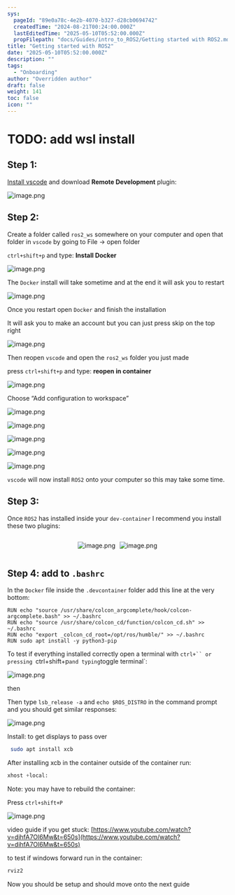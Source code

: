 ```yaml
---
sys:
  pageId: "89e0a78c-4e2b-4070-b327-d28cb0694742"
  createdTime: "2024-08-21T00:24:00.000Z"
  lastEditedTime: "2025-05-10T05:52:00.000Z"
  propFilepath: "docs/Guides/intro_to_ROS2/Getting started with ROS2.md"
title: "Getting started with ROS2"
date: "2025-05-10T05:52:00.000Z"
description: ""
tags:
  - "Onboarding"
author: "Overridden author"
draft: false
weight: 141
toc: false
icon: ""
---
```


# TODO: add wsl install

## Step 1:

[Install vscode](https://code.visualstudio.com/download) and download **Remote Development** plugin:

![image.png](https://prod-files-secure.s3.us-west-2.amazonaws.com/d518164a-d88e-44d1-a4ee-3adb3bd8bce0/efb52993-1881-4a40-b95e-6f020334f022/image.png?X-Amz-Algorithm=AWS4-HMAC-SHA256&X-Amz-Content-Sha256=UNSIGNED-PAYLOAD&X-Amz-Credential=ASIAZI2LB466QMLWLBVG%2F20250623%2Fus-west-2%2Fs3%2Faws4_request&X-Amz-Date=20250623T230717Z&X-Amz-Expires=3600&X-Amz-Security-Token=IQoJb3JpZ2luX2VjECcaCXVzLXdlc3QtMiJGMEQCIDeRMfc1757Bz05VIYBihPReyYFJmqXrdfIqLy2yQ7znAiBsi4uSS0%2BnNNJVHasURdNtoTJY45qdq5okwIERT2Gxiyr%2FAwggEAAaDDYzNzQyMzE4MzgwNSIMgDJEPyamNp%2FVjHXHKtwDDcECIdD%2FQx1Ws5reCeIf4lupKsAUVn6eJCP5gpxTGJ7UKwSw1t6bsTPVFpBiy1AZswmCpcOWBGddwLnccMrHvXd%2FDmdVV8bIrgkmMO0598%2BfNfLSgfHAEyVwwNZWjhsTxZJGqvCAm8GUGAxRNNLR1J2jHDJOoTw%2FDvrUN02xeWT%2Fp6Y3qCfZaS0K4SYlqhdkxyFBf%2BpVBxjSWjz1txewL3YwIkfb2Q9FyEFzXWxwxQfz8Xq5pDJNVgWIqS2KlGOZfw%2BYtft3VsZ0Pqhn6nn3Ho7mQIWV6y6JEwmgGnpe3gItObHt6j4MokXVv3C2hiO%2BRA30oDGhn%2Bvv44rOOr55GeKR1ldt09hIJyku6snl5vPtDRMrJcK78d8MRJCEuLDJaJNhNm8PYbeJOKntJd79fPqf96q960A3ls9jZWF394U%2FkHEGrCaYZg3jZtHXV7pXmWnptXrw6Rtp446t3Y2n6pngCFCluKkze21lJdbWOVddwcJV0h15e%2BmLLdUaehXZ5oljlwp0xJuZsfEUAL4ekltz56cbDhq3T9mAS0oAN8vJSoZMYlGR3aErRkcSR6s%2BUgynUu%2FfOkLFaxFS3qG%2B0cq79X2u5Z%2Fp4NiTKSz%2FBKFL1roa45ouXaCEZvkwprPnwgY6pgEbco4LMs%2FE%2F9%2BVZ4vL%2FWrB4BzfOMZ20A1umr7KhLFm%2Bjk3bH4tVC0vrriDVOraPr2XNaXnVA%2Fg4d5qjo5ie8Noxi%2Fbjjxig4l4lUYIF%2BsfKD3QHMEbH3AoGf24N5lX1%2FT1yJxNr7tscCn%2BHNqgjtzM%2BYHbXYQu73YPAVHkB%2BSIEidq9AQF%2Ffl3XIDcYX2%2F2rkG%2Bo41ppCAo2EOzgHhdIJMCwQ%2BYLda&X-Amz-Signature=cc3d60a1e766081039d02f8dbe872de3dd1bba12dce914b50fa504fb15562771&X-Amz-SignedHeaders=host&x-amz-checksum-mode=ENABLED&x-id=GetObject)

## Step 2:

Create a folder called `ros2_ws` somewhere on your computer and open that folder in `vscode` by going to File → open folder 

`ctrl+shift+p` and type: **Install Docker**

![image.png](https://prod-files-secure.s3.us-west-2.amazonaws.com/d518164a-d88e-44d1-a4ee-3adb3bd8bce0/2269dc0e-1cd5-47ff-bceb-c04ad9b2eab0/image.png?X-Amz-Algorithm=AWS4-HMAC-SHA256&X-Amz-Content-Sha256=UNSIGNED-PAYLOAD&X-Amz-Credential=ASIAZI2LB466QMLWLBVG%2F20250623%2Fus-west-2%2Fs3%2Faws4_request&X-Amz-Date=20250623T230717Z&X-Amz-Expires=3600&X-Amz-Security-Token=IQoJb3JpZ2luX2VjECcaCXVzLXdlc3QtMiJGMEQCIDeRMfc1757Bz05VIYBihPReyYFJmqXrdfIqLy2yQ7znAiBsi4uSS0%2BnNNJVHasURdNtoTJY45qdq5okwIERT2Gxiyr%2FAwggEAAaDDYzNzQyMzE4MzgwNSIMgDJEPyamNp%2FVjHXHKtwDDcECIdD%2FQx1Ws5reCeIf4lupKsAUVn6eJCP5gpxTGJ7UKwSw1t6bsTPVFpBiy1AZswmCpcOWBGddwLnccMrHvXd%2FDmdVV8bIrgkmMO0598%2BfNfLSgfHAEyVwwNZWjhsTxZJGqvCAm8GUGAxRNNLR1J2jHDJOoTw%2FDvrUN02xeWT%2Fp6Y3qCfZaS0K4SYlqhdkxyFBf%2BpVBxjSWjz1txewL3YwIkfb2Q9FyEFzXWxwxQfz8Xq5pDJNVgWIqS2KlGOZfw%2BYtft3VsZ0Pqhn6nn3Ho7mQIWV6y6JEwmgGnpe3gItObHt6j4MokXVv3C2hiO%2BRA30oDGhn%2Bvv44rOOr55GeKR1ldt09hIJyku6snl5vPtDRMrJcK78d8MRJCEuLDJaJNhNm8PYbeJOKntJd79fPqf96q960A3ls9jZWF394U%2FkHEGrCaYZg3jZtHXV7pXmWnptXrw6Rtp446t3Y2n6pngCFCluKkze21lJdbWOVddwcJV0h15e%2BmLLdUaehXZ5oljlwp0xJuZsfEUAL4ekltz56cbDhq3T9mAS0oAN8vJSoZMYlGR3aErRkcSR6s%2BUgynUu%2FfOkLFaxFS3qG%2B0cq79X2u5Z%2Fp4NiTKSz%2FBKFL1roa45ouXaCEZvkwprPnwgY6pgEbco4LMs%2FE%2F9%2BVZ4vL%2FWrB4BzfOMZ20A1umr7KhLFm%2Bjk3bH4tVC0vrriDVOraPr2XNaXnVA%2Fg4d5qjo5ie8Noxi%2Fbjjxig4l4lUYIF%2BsfKD3QHMEbH3AoGf24N5lX1%2FT1yJxNr7tscCn%2BHNqgjtzM%2BYHbXYQu73YPAVHkB%2BSIEidq9AQF%2Ffl3XIDcYX2%2F2rkG%2Bo41ppCAo2EOzgHhdIJMCwQ%2BYLda&X-Amz-Signature=fe3c6bd3187dde62d17550a77a9d1df08aef3a8655e0c211c67e005030e03971&X-Amz-SignedHeaders=host&x-amz-checksum-mode=ENABLED&x-id=GetObject)

The `Docker` install will take sometime and at the end it will ask you to restart

![image.png](https://prod-files-secure.s3.us-west-2.amazonaws.com/d518164a-d88e-44d1-a4ee-3adb3bd8bce0/ed233f78-be33-4b1f-b89c-9c346c0e961e/image.png?X-Amz-Algorithm=AWS4-HMAC-SHA256&X-Amz-Content-Sha256=UNSIGNED-PAYLOAD&X-Amz-Credential=ASIAZI2LB466QMLWLBVG%2F20250623%2Fus-west-2%2Fs3%2Faws4_request&X-Amz-Date=20250623T230717Z&X-Amz-Expires=3600&X-Amz-Security-Token=IQoJb3JpZ2luX2VjECcaCXVzLXdlc3QtMiJGMEQCIDeRMfc1757Bz05VIYBihPReyYFJmqXrdfIqLy2yQ7znAiBsi4uSS0%2BnNNJVHasURdNtoTJY45qdq5okwIERT2Gxiyr%2FAwggEAAaDDYzNzQyMzE4MzgwNSIMgDJEPyamNp%2FVjHXHKtwDDcECIdD%2FQx1Ws5reCeIf4lupKsAUVn6eJCP5gpxTGJ7UKwSw1t6bsTPVFpBiy1AZswmCpcOWBGddwLnccMrHvXd%2FDmdVV8bIrgkmMO0598%2BfNfLSgfHAEyVwwNZWjhsTxZJGqvCAm8GUGAxRNNLR1J2jHDJOoTw%2FDvrUN02xeWT%2Fp6Y3qCfZaS0K4SYlqhdkxyFBf%2BpVBxjSWjz1txewL3YwIkfb2Q9FyEFzXWxwxQfz8Xq5pDJNVgWIqS2KlGOZfw%2BYtft3VsZ0Pqhn6nn3Ho7mQIWV6y6JEwmgGnpe3gItObHt6j4MokXVv3C2hiO%2BRA30oDGhn%2Bvv44rOOr55GeKR1ldt09hIJyku6snl5vPtDRMrJcK78d8MRJCEuLDJaJNhNm8PYbeJOKntJd79fPqf96q960A3ls9jZWF394U%2FkHEGrCaYZg3jZtHXV7pXmWnptXrw6Rtp446t3Y2n6pngCFCluKkze21lJdbWOVddwcJV0h15e%2BmLLdUaehXZ5oljlwp0xJuZsfEUAL4ekltz56cbDhq3T9mAS0oAN8vJSoZMYlGR3aErRkcSR6s%2BUgynUu%2FfOkLFaxFS3qG%2B0cq79X2u5Z%2Fp4NiTKSz%2FBKFL1roa45ouXaCEZvkwprPnwgY6pgEbco4LMs%2FE%2F9%2BVZ4vL%2FWrB4BzfOMZ20A1umr7KhLFm%2Bjk3bH4tVC0vrriDVOraPr2XNaXnVA%2Fg4d5qjo5ie8Noxi%2Fbjjxig4l4lUYIF%2BsfKD3QHMEbH3AoGf24N5lX1%2FT1yJxNr7tscCn%2BHNqgjtzM%2BYHbXYQu73YPAVHkB%2BSIEidq9AQF%2Ffl3XIDcYX2%2F2rkG%2Bo41ppCAo2EOzgHhdIJMCwQ%2BYLda&X-Amz-Signature=2d67479168a1fe0d5b6860f3aa897ae8f51ebc4849fbdca1bbb20fb380025ff6&X-Amz-SignedHeaders=host&x-amz-checksum-mode=ENABLED&x-id=GetObject)

Once you restart open `Docker` and finish the installation

It will ask you to make an account but you can just press skip on the top right

![image.png](https://prod-files-secure.s3.us-west-2.amazonaws.com/d518164a-d88e-44d1-a4ee-3adb3bd8bce0/21010ad9-1659-4fd9-9f59-9932a09b2a3d/image.png?X-Amz-Algorithm=AWS4-HMAC-SHA256&X-Amz-Content-Sha256=UNSIGNED-PAYLOAD&X-Amz-Credential=ASIAZI2LB466QMLWLBVG%2F20250623%2Fus-west-2%2Fs3%2Faws4_request&X-Amz-Date=20250623T230717Z&X-Amz-Expires=3600&X-Amz-Security-Token=IQoJb3JpZ2luX2VjECcaCXVzLXdlc3QtMiJGMEQCIDeRMfc1757Bz05VIYBihPReyYFJmqXrdfIqLy2yQ7znAiBsi4uSS0%2BnNNJVHasURdNtoTJY45qdq5okwIERT2Gxiyr%2FAwggEAAaDDYzNzQyMzE4MzgwNSIMgDJEPyamNp%2FVjHXHKtwDDcECIdD%2FQx1Ws5reCeIf4lupKsAUVn6eJCP5gpxTGJ7UKwSw1t6bsTPVFpBiy1AZswmCpcOWBGddwLnccMrHvXd%2FDmdVV8bIrgkmMO0598%2BfNfLSgfHAEyVwwNZWjhsTxZJGqvCAm8GUGAxRNNLR1J2jHDJOoTw%2FDvrUN02xeWT%2Fp6Y3qCfZaS0K4SYlqhdkxyFBf%2BpVBxjSWjz1txewL3YwIkfb2Q9FyEFzXWxwxQfz8Xq5pDJNVgWIqS2KlGOZfw%2BYtft3VsZ0Pqhn6nn3Ho7mQIWV6y6JEwmgGnpe3gItObHt6j4MokXVv3C2hiO%2BRA30oDGhn%2Bvv44rOOr55GeKR1ldt09hIJyku6snl5vPtDRMrJcK78d8MRJCEuLDJaJNhNm8PYbeJOKntJd79fPqf96q960A3ls9jZWF394U%2FkHEGrCaYZg3jZtHXV7pXmWnptXrw6Rtp446t3Y2n6pngCFCluKkze21lJdbWOVddwcJV0h15e%2BmLLdUaehXZ5oljlwp0xJuZsfEUAL4ekltz56cbDhq3T9mAS0oAN8vJSoZMYlGR3aErRkcSR6s%2BUgynUu%2FfOkLFaxFS3qG%2B0cq79X2u5Z%2Fp4NiTKSz%2FBKFL1roa45ouXaCEZvkwprPnwgY6pgEbco4LMs%2FE%2F9%2BVZ4vL%2FWrB4BzfOMZ20A1umr7KhLFm%2Bjk3bH4tVC0vrriDVOraPr2XNaXnVA%2Fg4d5qjo5ie8Noxi%2Fbjjxig4l4lUYIF%2BsfKD3QHMEbH3AoGf24N5lX1%2FT1yJxNr7tscCn%2BHNqgjtzM%2BYHbXYQu73YPAVHkB%2BSIEidq9AQF%2Ffl3XIDcYX2%2F2rkG%2Bo41ppCAo2EOzgHhdIJMCwQ%2BYLda&X-Amz-Signature=60a0bf5169a995e177ec65588c568ffa3372593cf86b8821d89daae0496bfe09&X-Amz-SignedHeaders=host&x-amz-checksum-mode=ENABLED&x-id=GetObject)

Then reopen `vscode` and open the `ros2_ws` folder you just made

press `ctrl+shift+p` and type: **reopen in container**

![image.png](https://prod-files-secure.s3.us-west-2.amazonaws.com/d518164a-d88e-44d1-a4ee-3adb3bd8bce0/4e93b8c2-41ad-488c-8095-c74205196118/image.png?X-Amz-Algorithm=AWS4-HMAC-SHA256&X-Amz-Content-Sha256=UNSIGNED-PAYLOAD&X-Amz-Credential=ASIAZI2LB466QMLWLBVG%2F20250623%2Fus-west-2%2Fs3%2Faws4_request&X-Amz-Date=20250623T230717Z&X-Amz-Expires=3600&X-Amz-Security-Token=IQoJb3JpZ2luX2VjECcaCXVzLXdlc3QtMiJGMEQCIDeRMfc1757Bz05VIYBihPReyYFJmqXrdfIqLy2yQ7znAiBsi4uSS0%2BnNNJVHasURdNtoTJY45qdq5okwIERT2Gxiyr%2FAwggEAAaDDYzNzQyMzE4MzgwNSIMgDJEPyamNp%2FVjHXHKtwDDcECIdD%2FQx1Ws5reCeIf4lupKsAUVn6eJCP5gpxTGJ7UKwSw1t6bsTPVFpBiy1AZswmCpcOWBGddwLnccMrHvXd%2FDmdVV8bIrgkmMO0598%2BfNfLSgfHAEyVwwNZWjhsTxZJGqvCAm8GUGAxRNNLR1J2jHDJOoTw%2FDvrUN02xeWT%2Fp6Y3qCfZaS0K4SYlqhdkxyFBf%2BpVBxjSWjz1txewL3YwIkfb2Q9FyEFzXWxwxQfz8Xq5pDJNVgWIqS2KlGOZfw%2BYtft3VsZ0Pqhn6nn3Ho7mQIWV6y6JEwmgGnpe3gItObHt6j4MokXVv3C2hiO%2BRA30oDGhn%2Bvv44rOOr55GeKR1ldt09hIJyku6snl5vPtDRMrJcK78d8MRJCEuLDJaJNhNm8PYbeJOKntJd79fPqf96q960A3ls9jZWF394U%2FkHEGrCaYZg3jZtHXV7pXmWnptXrw6Rtp446t3Y2n6pngCFCluKkze21lJdbWOVddwcJV0h15e%2BmLLdUaehXZ5oljlwp0xJuZsfEUAL4ekltz56cbDhq3T9mAS0oAN8vJSoZMYlGR3aErRkcSR6s%2BUgynUu%2FfOkLFaxFS3qG%2B0cq79X2u5Z%2Fp4NiTKSz%2FBKFL1roa45ouXaCEZvkwprPnwgY6pgEbco4LMs%2FE%2F9%2BVZ4vL%2FWrB4BzfOMZ20A1umr7KhLFm%2Bjk3bH4tVC0vrriDVOraPr2XNaXnVA%2Fg4d5qjo5ie8Noxi%2Fbjjxig4l4lUYIF%2BsfKD3QHMEbH3AoGf24N5lX1%2FT1yJxNr7tscCn%2BHNqgjtzM%2BYHbXYQu73YPAVHkB%2BSIEidq9AQF%2Ffl3XIDcYX2%2F2rkG%2Bo41ppCAo2EOzgHhdIJMCwQ%2BYLda&X-Amz-Signature=fc50b563aee2cd0d36d8c1a64daffbfe93959e963f211f71adb00f74777ec303&X-Amz-SignedHeaders=host&x-amz-checksum-mode=ENABLED&x-id=GetObject)

Choose “Add configuration to workspace”

![image.png](https://prod-files-secure.s3.us-west-2.amazonaws.com/d518164a-d88e-44d1-a4ee-3adb3bd8bce0/9560b282-5060-4989-ba37-97e7b2c22476/image.png?X-Amz-Algorithm=AWS4-HMAC-SHA256&X-Amz-Content-Sha256=UNSIGNED-PAYLOAD&X-Amz-Credential=ASIAZI2LB466QMLWLBVG%2F20250623%2Fus-west-2%2Fs3%2Faws4_request&X-Amz-Date=20250623T230717Z&X-Amz-Expires=3600&X-Amz-Security-Token=IQoJb3JpZ2luX2VjECcaCXVzLXdlc3QtMiJGMEQCIDeRMfc1757Bz05VIYBihPReyYFJmqXrdfIqLy2yQ7znAiBsi4uSS0%2BnNNJVHasURdNtoTJY45qdq5okwIERT2Gxiyr%2FAwggEAAaDDYzNzQyMzE4MzgwNSIMgDJEPyamNp%2FVjHXHKtwDDcECIdD%2FQx1Ws5reCeIf4lupKsAUVn6eJCP5gpxTGJ7UKwSw1t6bsTPVFpBiy1AZswmCpcOWBGddwLnccMrHvXd%2FDmdVV8bIrgkmMO0598%2BfNfLSgfHAEyVwwNZWjhsTxZJGqvCAm8GUGAxRNNLR1J2jHDJOoTw%2FDvrUN02xeWT%2Fp6Y3qCfZaS0K4SYlqhdkxyFBf%2BpVBxjSWjz1txewL3YwIkfb2Q9FyEFzXWxwxQfz8Xq5pDJNVgWIqS2KlGOZfw%2BYtft3VsZ0Pqhn6nn3Ho7mQIWV6y6JEwmgGnpe3gItObHt6j4MokXVv3C2hiO%2BRA30oDGhn%2Bvv44rOOr55GeKR1ldt09hIJyku6snl5vPtDRMrJcK78d8MRJCEuLDJaJNhNm8PYbeJOKntJd79fPqf96q960A3ls9jZWF394U%2FkHEGrCaYZg3jZtHXV7pXmWnptXrw6Rtp446t3Y2n6pngCFCluKkze21lJdbWOVddwcJV0h15e%2BmLLdUaehXZ5oljlwp0xJuZsfEUAL4ekltz56cbDhq3T9mAS0oAN8vJSoZMYlGR3aErRkcSR6s%2BUgynUu%2FfOkLFaxFS3qG%2B0cq79X2u5Z%2Fp4NiTKSz%2FBKFL1roa45ouXaCEZvkwprPnwgY6pgEbco4LMs%2FE%2F9%2BVZ4vL%2FWrB4BzfOMZ20A1umr7KhLFm%2Bjk3bH4tVC0vrriDVOraPr2XNaXnVA%2Fg4d5qjo5ie8Noxi%2Fbjjxig4l4lUYIF%2BsfKD3QHMEbH3AoGf24N5lX1%2FT1yJxNr7tscCn%2BHNqgjtzM%2BYHbXYQu73YPAVHkB%2BSIEidq9AQF%2Ffl3XIDcYX2%2F2rkG%2Bo41ppCAo2EOzgHhdIJMCwQ%2BYLda&X-Amz-Signature=adbb7f57db9695da30a5fde021de936852f981e0d17a45e525b03c51f4239b95&X-Amz-SignedHeaders=host&x-amz-checksum-mode=ENABLED&x-id=GetObject)

![image.png](https://prod-files-secure.s3.us-west-2.amazonaws.com/d518164a-d88e-44d1-a4ee-3adb3bd8bce0/2ee63f81-886b-48e8-a553-dc6e5eac99e4/image.png?X-Amz-Algorithm=AWS4-HMAC-SHA256&X-Amz-Content-Sha256=UNSIGNED-PAYLOAD&X-Amz-Credential=ASIAZI2LB466QMLWLBVG%2F20250623%2Fus-west-2%2Fs3%2Faws4_request&X-Amz-Date=20250623T230717Z&X-Amz-Expires=3600&X-Amz-Security-Token=IQoJb3JpZ2luX2VjECcaCXVzLXdlc3QtMiJGMEQCIDeRMfc1757Bz05VIYBihPReyYFJmqXrdfIqLy2yQ7znAiBsi4uSS0%2BnNNJVHasURdNtoTJY45qdq5okwIERT2Gxiyr%2FAwggEAAaDDYzNzQyMzE4MzgwNSIMgDJEPyamNp%2FVjHXHKtwDDcECIdD%2FQx1Ws5reCeIf4lupKsAUVn6eJCP5gpxTGJ7UKwSw1t6bsTPVFpBiy1AZswmCpcOWBGddwLnccMrHvXd%2FDmdVV8bIrgkmMO0598%2BfNfLSgfHAEyVwwNZWjhsTxZJGqvCAm8GUGAxRNNLR1J2jHDJOoTw%2FDvrUN02xeWT%2Fp6Y3qCfZaS0K4SYlqhdkxyFBf%2BpVBxjSWjz1txewL3YwIkfb2Q9FyEFzXWxwxQfz8Xq5pDJNVgWIqS2KlGOZfw%2BYtft3VsZ0Pqhn6nn3Ho7mQIWV6y6JEwmgGnpe3gItObHt6j4MokXVv3C2hiO%2BRA30oDGhn%2Bvv44rOOr55GeKR1ldt09hIJyku6snl5vPtDRMrJcK78d8MRJCEuLDJaJNhNm8PYbeJOKntJd79fPqf96q960A3ls9jZWF394U%2FkHEGrCaYZg3jZtHXV7pXmWnptXrw6Rtp446t3Y2n6pngCFCluKkze21lJdbWOVddwcJV0h15e%2BmLLdUaehXZ5oljlwp0xJuZsfEUAL4ekltz56cbDhq3T9mAS0oAN8vJSoZMYlGR3aErRkcSR6s%2BUgynUu%2FfOkLFaxFS3qG%2B0cq79X2u5Z%2Fp4NiTKSz%2FBKFL1roa45ouXaCEZvkwprPnwgY6pgEbco4LMs%2FE%2F9%2BVZ4vL%2FWrB4BzfOMZ20A1umr7KhLFm%2Bjk3bH4tVC0vrriDVOraPr2XNaXnVA%2Fg4d5qjo5ie8Noxi%2Fbjjxig4l4lUYIF%2BsfKD3QHMEbH3AoGf24N5lX1%2FT1yJxNr7tscCn%2BHNqgjtzM%2BYHbXYQu73YPAVHkB%2BSIEidq9AQF%2Ffl3XIDcYX2%2F2rkG%2Bo41ppCAo2EOzgHhdIJMCwQ%2BYLda&X-Amz-Signature=b19930ec64c31d2b399beaec585262aa689651b942498266d95cc3cf53a73893&X-Amz-SignedHeaders=host&x-amz-checksum-mode=ENABLED&x-id=GetObject)

![image.png](https://prod-files-secure.s3.us-west-2.amazonaws.com/d518164a-d88e-44d1-a4ee-3adb3bd8bce0/ae1580b2-b048-407e-aed9-b584224a7a04/image.png?X-Amz-Algorithm=AWS4-HMAC-SHA256&X-Amz-Content-Sha256=UNSIGNED-PAYLOAD&X-Amz-Credential=ASIAZI2LB466QMLWLBVG%2F20250623%2Fus-west-2%2Fs3%2Faws4_request&X-Amz-Date=20250623T230717Z&X-Amz-Expires=3600&X-Amz-Security-Token=IQoJb3JpZ2luX2VjECcaCXVzLXdlc3QtMiJGMEQCIDeRMfc1757Bz05VIYBihPReyYFJmqXrdfIqLy2yQ7znAiBsi4uSS0%2BnNNJVHasURdNtoTJY45qdq5okwIERT2Gxiyr%2FAwggEAAaDDYzNzQyMzE4MzgwNSIMgDJEPyamNp%2FVjHXHKtwDDcECIdD%2FQx1Ws5reCeIf4lupKsAUVn6eJCP5gpxTGJ7UKwSw1t6bsTPVFpBiy1AZswmCpcOWBGddwLnccMrHvXd%2FDmdVV8bIrgkmMO0598%2BfNfLSgfHAEyVwwNZWjhsTxZJGqvCAm8GUGAxRNNLR1J2jHDJOoTw%2FDvrUN02xeWT%2Fp6Y3qCfZaS0K4SYlqhdkxyFBf%2BpVBxjSWjz1txewL3YwIkfb2Q9FyEFzXWxwxQfz8Xq5pDJNVgWIqS2KlGOZfw%2BYtft3VsZ0Pqhn6nn3Ho7mQIWV6y6JEwmgGnpe3gItObHt6j4MokXVv3C2hiO%2BRA30oDGhn%2Bvv44rOOr55GeKR1ldt09hIJyku6snl5vPtDRMrJcK78d8MRJCEuLDJaJNhNm8PYbeJOKntJd79fPqf96q960A3ls9jZWF394U%2FkHEGrCaYZg3jZtHXV7pXmWnptXrw6Rtp446t3Y2n6pngCFCluKkze21lJdbWOVddwcJV0h15e%2BmLLdUaehXZ5oljlwp0xJuZsfEUAL4ekltz56cbDhq3T9mAS0oAN8vJSoZMYlGR3aErRkcSR6s%2BUgynUu%2FfOkLFaxFS3qG%2B0cq79X2u5Z%2Fp4NiTKSz%2FBKFL1roa45ouXaCEZvkwprPnwgY6pgEbco4LMs%2FE%2F9%2BVZ4vL%2FWrB4BzfOMZ20A1umr7KhLFm%2Bjk3bH4tVC0vrriDVOraPr2XNaXnVA%2Fg4d5qjo5ie8Noxi%2Fbjjxig4l4lUYIF%2BsfKD3QHMEbH3AoGf24N5lX1%2FT1yJxNr7tscCn%2BHNqgjtzM%2BYHbXYQu73YPAVHkB%2BSIEidq9AQF%2Ffl3XIDcYX2%2F2rkG%2Bo41ppCAo2EOzgHhdIJMCwQ%2BYLda&X-Amz-Signature=9087b0dcc8684b64dab1d36c118f2a59ae03da4016d2e2e0f0023955bfd3b157&X-Amz-SignedHeaders=host&x-amz-checksum-mode=ENABLED&x-id=GetObject)

![image.png](https://prod-files-secure.s3.us-west-2.amazonaws.com/d518164a-d88e-44d1-a4ee-3adb3bd8bce0/53255b28-f75e-430f-b9e3-c0ac8577e42b/image.png?X-Amz-Algorithm=AWS4-HMAC-SHA256&X-Amz-Content-Sha256=UNSIGNED-PAYLOAD&X-Amz-Credential=ASIAZI2LB466QMLWLBVG%2F20250623%2Fus-west-2%2Fs3%2Faws4_request&X-Amz-Date=20250623T230717Z&X-Amz-Expires=3600&X-Amz-Security-Token=IQoJb3JpZ2luX2VjECcaCXVzLXdlc3QtMiJGMEQCIDeRMfc1757Bz05VIYBihPReyYFJmqXrdfIqLy2yQ7znAiBsi4uSS0%2BnNNJVHasURdNtoTJY45qdq5okwIERT2Gxiyr%2FAwggEAAaDDYzNzQyMzE4MzgwNSIMgDJEPyamNp%2FVjHXHKtwDDcECIdD%2FQx1Ws5reCeIf4lupKsAUVn6eJCP5gpxTGJ7UKwSw1t6bsTPVFpBiy1AZswmCpcOWBGddwLnccMrHvXd%2FDmdVV8bIrgkmMO0598%2BfNfLSgfHAEyVwwNZWjhsTxZJGqvCAm8GUGAxRNNLR1J2jHDJOoTw%2FDvrUN02xeWT%2Fp6Y3qCfZaS0K4SYlqhdkxyFBf%2BpVBxjSWjz1txewL3YwIkfb2Q9FyEFzXWxwxQfz8Xq5pDJNVgWIqS2KlGOZfw%2BYtft3VsZ0Pqhn6nn3Ho7mQIWV6y6JEwmgGnpe3gItObHt6j4MokXVv3C2hiO%2BRA30oDGhn%2Bvv44rOOr55GeKR1ldt09hIJyku6snl5vPtDRMrJcK78d8MRJCEuLDJaJNhNm8PYbeJOKntJd79fPqf96q960A3ls9jZWF394U%2FkHEGrCaYZg3jZtHXV7pXmWnptXrw6Rtp446t3Y2n6pngCFCluKkze21lJdbWOVddwcJV0h15e%2BmLLdUaehXZ5oljlwp0xJuZsfEUAL4ekltz56cbDhq3T9mAS0oAN8vJSoZMYlGR3aErRkcSR6s%2BUgynUu%2FfOkLFaxFS3qG%2B0cq79X2u5Z%2Fp4NiTKSz%2FBKFL1roa45ouXaCEZvkwprPnwgY6pgEbco4LMs%2FE%2F9%2BVZ4vL%2FWrB4BzfOMZ20A1umr7KhLFm%2Bjk3bH4tVC0vrriDVOraPr2XNaXnVA%2Fg4d5qjo5ie8Noxi%2Fbjjxig4l4lUYIF%2BsfKD3QHMEbH3AoGf24N5lX1%2FT1yJxNr7tscCn%2BHNqgjtzM%2BYHbXYQu73YPAVHkB%2BSIEidq9AQF%2Ffl3XIDcYX2%2F2rkG%2Bo41ppCAo2EOzgHhdIJMCwQ%2BYLda&X-Amz-Signature=99a5a286af06052b2ac7a67008c38579d6bb42fc2b236ed96cfa4d488ed531ee&X-Amz-SignedHeaders=host&x-amz-checksum-mode=ENABLED&x-id=GetObject)

![image.png](https://prod-files-secure.s3.us-west-2.amazonaws.com/d518164a-d88e-44d1-a4ee-3adb3bd8bce0/7c562767-5af9-4ffb-97d1-327bcdf4ee00/image.png?X-Amz-Algorithm=AWS4-HMAC-SHA256&X-Amz-Content-Sha256=UNSIGNED-PAYLOAD&X-Amz-Credential=ASIAZI2LB466QMLWLBVG%2F20250623%2Fus-west-2%2Fs3%2Faws4_request&X-Amz-Date=20250623T230717Z&X-Amz-Expires=3600&X-Amz-Security-Token=IQoJb3JpZ2luX2VjECcaCXVzLXdlc3QtMiJGMEQCIDeRMfc1757Bz05VIYBihPReyYFJmqXrdfIqLy2yQ7znAiBsi4uSS0%2BnNNJVHasURdNtoTJY45qdq5okwIERT2Gxiyr%2FAwggEAAaDDYzNzQyMzE4MzgwNSIMgDJEPyamNp%2FVjHXHKtwDDcECIdD%2FQx1Ws5reCeIf4lupKsAUVn6eJCP5gpxTGJ7UKwSw1t6bsTPVFpBiy1AZswmCpcOWBGddwLnccMrHvXd%2FDmdVV8bIrgkmMO0598%2BfNfLSgfHAEyVwwNZWjhsTxZJGqvCAm8GUGAxRNNLR1J2jHDJOoTw%2FDvrUN02xeWT%2Fp6Y3qCfZaS0K4SYlqhdkxyFBf%2BpVBxjSWjz1txewL3YwIkfb2Q9FyEFzXWxwxQfz8Xq5pDJNVgWIqS2KlGOZfw%2BYtft3VsZ0Pqhn6nn3Ho7mQIWV6y6JEwmgGnpe3gItObHt6j4MokXVv3C2hiO%2BRA30oDGhn%2Bvv44rOOr55GeKR1ldt09hIJyku6snl5vPtDRMrJcK78d8MRJCEuLDJaJNhNm8PYbeJOKntJd79fPqf96q960A3ls9jZWF394U%2FkHEGrCaYZg3jZtHXV7pXmWnptXrw6Rtp446t3Y2n6pngCFCluKkze21lJdbWOVddwcJV0h15e%2BmLLdUaehXZ5oljlwp0xJuZsfEUAL4ekltz56cbDhq3T9mAS0oAN8vJSoZMYlGR3aErRkcSR6s%2BUgynUu%2FfOkLFaxFS3qG%2B0cq79X2u5Z%2Fp4NiTKSz%2FBKFL1roa45ouXaCEZvkwprPnwgY6pgEbco4LMs%2FE%2F9%2BVZ4vL%2FWrB4BzfOMZ20A1umr7KhLFm%2Bjk3bH4tVC0vrriDVOraPr2XNaXnVA%2Fg4d5qjo5ie8Noxi%2Fbjjxig4l4lUYIF%2BsfKD3QHMEbH3AoGf24N5lX1%2FT1yJxNr7tscCn%2BHNqgjtzM%2BYHbXYQu73YPAVHkB%2BSIEidq9AQF%2Ffl3XIDcYX2%2F2rkG%2Bo41ppCAo2EOzgHhdIJMCwQ%2BYLda&X-Amz-Signature=04680e42fdbd1149b71f1d3ad8ebbd35e5ba92557a438d68d50ad0f075f66e30&X-Amz-SignedHeaders=host&x-amz-checksum-mode=ENABLED&x-id=GetObject)

`vscode` will now install `ROS2` onto your computer so this may take some time.

## Step 3:

Once `ROS2` has installed inside your `dev-container` I recommend you install these two plugins:

<div style="display: flex;flex-direction: row; column-gap:10px; max-width: 630px;justify-content: center;">
<div>

![image.png](https://prod-files-secure.s3.us-west-2.amazonaws.com/d518164a-d88e-44d1-a4ee-3adb3bd8bce0/3fc3d550-5a54-4ba1-ba6b-faa01cdb7369/image.png?X-Amz-Algorithm=AWS4-HMAC-SHA256&X-Amz-Content-Sha256=UNSIGNED-PAYLOAD&X-Amz-Credential=ASIAZI2LB466VDGG3UWT%2F20250623%2Fus-west-2%2Fs3%2Faws4_request&X-Amz-Date=20250623T230721Z&X-Amz-Expires=3600&X-Amz-Security-Token=IQoJb3JpZ2luX2VjECcaCXVzLXdlc3QtMiJHMEUCICExzjOPEp%2FcNmfgcWweMXXD%2FkdUR4nQLQKErv1u2%2FW6AiEA%2BpIGykqmNgvtYX8QW%2BxPBfwCBylHVK3OrnrGYuB3WAwq%2FwMIIBAAGgw2Mzc0MjMxODM4MDUiDKgF87%2F7se3n7CnIbircA6KP9xVugm9QKcDOku%2BK1EJrL%2Frz81weRz4NpQisUXjW8xqgZlYKyMxi0DxMOLpuE%2F4tWCxDHnaHYXLoat9eIzHW9%2FfmwQoQz2DLAHT2h7ju40DFhRGm9MtXGW2mYVRXCSXn87ANHv%2B9U8O2dLMmpSu%2FQu1Dd9oqCWG9q5%2FNVJObpmsw0iK6aw7AizuY%2FC7MpMSBfN4j7MeT9mCl14ThPzZLVTOp5LvoM5Xl5tNQhFVxUySU%2FptAX12Shb6lTdHmCRM69lMqzelnwm4%2Fs5J55ht0SCcyFSh8j3j4i62aZ9CDIlvJ7Qaps86Q0JRLEtSBqhCVJMwFwJQ5f7c8pyFb%2FTxXfCKvjirnEmMGS5hw1WEp9VmORJMqo7%2FlIc%2FDGsMAJKTmKPzXJFFvAFfyuyUftD6bZXgajmmIpD4ljxyo3tbIbsyK8Sr%2FOsTBrzx78w%2FZaUwQmObBB24ezFy4juYKz833EoDneOTX7r3lFixSA%2BHpeXIO1M20aDiK%2FPKFDwzzZfDbVhnc071j9jE78wB9sZSA%2Bnup8aOWql6%2BCqZ4r%2FgBB06UVFLzbtDPr7SLrdCrwlrjMPhJa66wg3fXQdzIJkUV7yRcjowU95TYYy13Ei0DoE3t2JmXCv5pHYD8MMWz58IGOqUBA84L%2FA7ufjZ7WVksn3L6N%2Fs%2BTAckjZUPHxxU5GOexhXZTTtTBJlaR2F1OLUB38yEeQt6G69WOVVVV5Id5xeV8V0BFKTv1InHV9L6kn4CfnGzQh11zfYzASUzVPMNlktfOjleR4S6oLPJ8JK7aJmOF2a8QB%2FSJyny%2BgB94ALfqJ9VNytMF1iPhxA%2B4%2F%2F3Tnz4hkHgtyFkMUedCk11ti4FZC5KJ%2BVw&X-Amz-Signature=ebf8d373175c3e44d5530c868dbeb10827d985e5140c955fd1136b3423ddf59f&X-Amz-SignedHeaders=host&x-amz-checksum-mode=ENABLED&x-id=GetObject)

</div>
<div>

![image.png](https://prod-files-secure.s3.us-west-2.amazonaws.com/d518164a-d88e-44d1-a4ee-3adb3bd8bce0/d994cc66-13c2-4093-a5a3-f84cf4601a82/image.png?X-Amz-Algorithm=AWS4-HMAC-SHA256&X-Amz-Content-Sha256=UNSIGNED-PAYLOAD&X-Amz-Credential=ASIAZI2LB466VHIKZAMR%2F20250623%2Fus-west-2%2Fs3%2Faws4_request&X-Amz-Date=20250623T230721Z&X-Amz-Expires=3600&X-Amz-Security-Token=IQoJb3JpZ2luX2VjECcaCXVzLXdlc3QtMiJHMEUCIQCwMmFjI2d1Dr4SqFw6BHPIXx%2FOrUuGrhRrDfuUlqTbOgIgBGvN%2FtPZ8qo7QW9EwbzWa4FF0Rw4yA%2BDm1G7d7qDPIYq%2FwMIIBAAGgw2Mzc0MjMxODM4MDUiDMzfXBy%2FZoF2wmfQ1SrcA1gnhoIVJw9idiHdAtOdXr%2BuL7Y6Kf3irLUx5wKoKHH7BQsB98aCEakkEX1nQltjROdSB7OFPcL77Aa4tPzaoqhgo%2FdpQUnQ1uvBAiZLRXgTTdptk95lwmk3iuh55if8SEq6U5k187XRwjxgWBI55on%2Bj%2BWfwacwyWRCwqgLBgCj%2ByUj%2BgN9TQrPqRvs8ZydQJjNRrqYecC5zaV1jj2s4Hlovl3q2q%2BsMwjc2IVKYUf8hBgnvX4L0ZaQWDtCi0xZ97hhu1PJNvZ4Ojc%2F8JM1I%2BpCnAvo99aY%2BtGiwuC%2Fh8LKQ52NX1m%2BQ96T%2BKhjY35jFKAQMrWrcfrUGGPl95Ww%2BkmYMIvRyKiApigqMcggfQjdxZZ7s%2Bl18iLaxGUTC6YVUYqweVHpndxHMW8jciUhbD2E5NEfdx9GAn%2FX8Kq%2BZr%2BtP9EZWCb3AlZEE%2FcgUGnnf0Rjk387h90N%2BCyRL7rgP%2BFgPyUX8n%2BuwJtGxSYDFDH3S2SIfTacLhsK3KXn2%2Bbb3T%2F204EV%2FH8kDYiTDp2ytc4aIRAtWsBhJSQwqW1R3vWBug0bFwCrgjGR8FX3JgrR1fSQ1PJv4UFG3cTJON3Nt7mwYsiIwpQaMabKapl0A657jTO1RmAIYYc%2BVQjJMKW058IGOqUBei5WLLOcG9dUXtQiK%2BYEssMJoElKiIKRPhQg%2FXXBUXi7xZZfJYqYDPlv4iYftSdlt112wUfUcVgiArvygSPZU%2FhF02%2B1oSNVr%2BhxCrEilnIu6wRWGqzjDX3LiDMigOK9kZyqG6zepgzhqHAW1Q0o1f1Ms8KM6hfaSS%2F%2FJKmn9bhylvfCBGvMVoR1YR21T04PxPIOESmXolsv9jlET%2F1EFWjDMsVw&X-Amz-Signature=ce4e6028be16ed18070ad01fba9fb3f18695843b7099c77940cfe881ae3dd3ea&X-Amz-SignedHeaders=host&x-amz-checksum-mode=ENABLED&x-id=GetObject)

</div>
</div>

## Step 4: add to `.bashrc`

In the `Docker` file inside the `.devcontainer` folder add this line at the very bottom: 

```docker
RUN echo "source /usr/share/colcon_argcomplete/hook/colcon-argcomplete.bash" >> ~/.bashrc
RUN echo "source /usr/share/colcon_cd/function/colcon_cd.sh" >> ~/.bashrc
RUN echo "export _colcon_cd_root=/opt/ros/humble/" >> ~/.bashrc
RUN sudo apt install -y python3-pip 
```

To test if everything installed correctly open a terminal with `ctrl+`` or pressing `ctrl+shift+p` and typing `toggle terminal`:

![image.png](https://prod-files-secure.s3.us-west-2.amazonaws.com/d518164a-d88e-44d1-a4ee-3adb3bd8bce0/6a4943d8-b04e-4c02-9a58-775f3384d1a5/image.png?X-Amz-Algorithm=AWS4-HMAC-SHA256&X-Amz-Content-Sha256=UNSIGNED-PAYLOAD&X-Amz-Credential=ASIAZI2LB466QMLWLBVG%2F20250623%2Fus-west-2%2Fs3%2Faws4_request&X-Amz-Date=20250623T230717Z&X-Amz-Expires=3600&X-Amz-Security-Token=IQoJb3JpZ2luX2VjECcaCXVzLXdlc3QtMiJGMEQCIDeRMfc1757Bz05VIYBihPReyYFJmqXrdfIqLy2yQ7znAiBsi4uSS0%2BnNNJVHasURdNtoTJY45qdq5okwIERT2Gxiyr%2FAwggEAAaDDYzNzQyMzE4MzgwNSIMgDJEPyamNp%2FVjHXHKtwDDcECIdD%2FQx1Ws5reCeIf4lupKsAUVn6eJCP5gpxTGJ7UKwSw1t6bsTPVFpBiy1AZswmCpcOWBGddwLnccMrHvXd%2FDmdVV8bIrgkmMO0598%2BfNfLSgfHAEyVwwNZWjhsTxZJGqvCAm8GUGAxRNNLR1J2jHDJOoTw%2FDvrUN02xeWT%2Fp6Y3qCfZaS0K4SYlqhdkxyFBf%2BpVBxjSWjz1txewL3YwIkfb2Q9FyEFzXWxwxQfz8Xq5pDJNVgWIqS2KlGOZfw%2BYtft3VsZ0Pqhn6nn3Ho7mQIWV6y6JEwmgGnpe3gItObHt6j4MokXVv3C2hiO%2BRA30oDGhn%2Bvv44rOOr55GeKR1ldt09hIJyku6snl5vPtDRMrJcK78d8MRJCEuLDJaJNhNm8PYbeJOKntJd79fPqf96q960A3ls9jZWF394U%2FkHEGrCaYZg3jZtHXV7pXmWnptXrw6Rtp446t3Y2n6pngCFCluKkze21lJdbWOVddwcJV0h15e%2BmLLdUaehXZ5oljlwp0xJuZsfEUAL4ekltz56cbDhq3T9mAS0oAN8vJSoZMYlGR3aErRkcSR6s%2BUgynUu%2FfOkLFaxFS3qG%2B0cq79X2u5Z%2Fp4NiTKSz%2FBKFL1roa45ouXaCEZvkwprPnwgY6pgEbco4LMs%2FE%2F9%2BVZ4vL%2FWrB4BzfOMZ20A1umr7KhLFm%2Bjk3bH4tVC0vrriDVOraPr2XNaXnVA%2Fg4d5qjo5ie8Noxi%2Fbjjxig4l4lUYIF%2BsfKD3QHMEbH3AoGf24N5lX1%2FT1yJxNr7tscCn%2BHNqgjtzM%2BYHbXYQu73YPAVHkB%2BSIEidq9AQF%2Ffl3XIDcYX2%2F2rkG%2Bo41ppCAo2EOzgHhdIJMCwQ%2BYLda&X-Amz-Signature=4ac73d5b6226b719379a311414a05f46143a25618566b4b7ba75c19e4ec6a263&X-Amz-SignedHeaders=host&x-amz-checksum-mode=ENABLED&x-id=GetObject)

then 

Then type `lsb_release -a` and `echo $ROS_DISTRO` in the command prompt and you should get similar responses:

![image.png](https://prod-files-secure.s3.us-west-2.amazonaws.com/d518164a-d88e-44d1-a4ee-3adb3bd8bce0/3e635dec-a805-4e85-8b9e-d000e5b71a4e/image.png?X-Amz-Algorithm=AWS4-HMAC-SHA256&X-Amz-Content-Sha256=UNSIGNED-PAYLOAD&X-Amz-Credential=ASIAZI2LB466QMLWLBVG%2F20250623%2Fus-west-2%2Fs3%2Faws4_request&X-Amz-Date=20250623T230717Z&X-Amz-Expires=3600&X-Amz-Security-Token=IQoJb3JpZ2luX2VjECcaCXVzLXdlc3QtMiJGMEQCIDeRMfc1757Bz05VIYBihPReyYFJmqXrdfIqLy2yQ7znAiBsi4uSS0%2BnNNJVHasURdNtoTJY45qdq5okwIERT2Gxiyr%2FAwggEAAaDDYzNzQyMzE4MzgwNSIMgDJEPyamNp%2FVjHXHKtwDDcECIdD%2FQx1Ws5reCeIf4lupKsAUVn6eJCP5gpxTGJ7UKwSw1t6bsTPVFpBiy1AZswmCpcOWBGddwLnccMrHvXd%2FDmdVV8bIrgkmMO0598%2BfNfLSgfHAEyVwwNZWjhsTxZJGqvCAm8GUGAxRNNLR1J2jHDJOoTw%2FDvrUN02xeWT%2Fp6Y3qCfZaS0K4SYlqhdkxyFBf%2BpVBxjSWjz1txewL3YwIkfb2Q9FyEFzXWxwxQfz8Xq5pDJNVgWIqS2KlGOZfw%2BYtft3VsZ0Pqhn6nn3Ho7mQIWV6y6JEwmgGnpe3gItObHt6j4MokXVv3C2hiO%2BRA30oDGhn%2Bvv44rOOr55GeKR1ldt09hIJyku6snl5vPtDRMrJcK78d8MRJCEuLDJaJNhNm8PYbeJOKntJd79fPqf96q960A3ls9jZWF394U%2FkHEGrCaYZg3jZtHXV7pXmWnptXrw6Rtp446t3Y2n6pngCFCluKkze21lJdbWOVddwcJV0h15e%2BmLLdUaehXZ5oljlwp0xJuZsfEUAL4ekltz56cbDhq3T9mAS0oAN8vJSoZMYlGR3aErRkcSR6s%2BUgynUu%2FfOkLFaxFS3qG%2B0cq79X2u5Z%2Fp4NiTKSz%2FBKFL1roa45ouXaCEZvkwprPnwgY6pgEbco4LMs%2FE%2F9%2BVZ4vL%2FWrB4BzfOMZ20A1umr7KhLFm%2Bjk3bH4tVC0vrriDVOraPr2XNaXnVA%2Fg4d5qjo5ie8Noxi%2Fbjjxig4l4lUYIF%2BsfKD3QHMEbH3AoGf24N5lX1%2FT1yJxNr7tscCn%2BHNqgjtzM%2BYHbXYQu73YPAVHkB%2BSIEidq9AQF%2Ffl3XIDcYX2%2F2rkG%2Bo41ppCAo2EOzgHhdIJMCwQ%2BYLda&X-Amz-Signature=89120ed1054fab007576c3261fb188a2a0c0bfc4249a13d99dc8acbd27b2213d&X-Amz-SignedHeaders=host&x-amz-checksum-mode=ENABLED&x-id=GetObject)

Install:  to get displays to pass over

```bash
 sudo apt install xcb
```

After installing xcb in the container outside of the container run:

```python
xhost +local:
```

Note: you may have to rebuild the container:

Press `ctrl+shift+P`

![image.png](https://prod-files-secure.s3.us-west-2.amazonaws.com/d518164a-d88e-44d1-a4ee-3adb3bd8bce0/6c2be660-2618-4c38-9c26-53554f7a0b7b/image.png?X-Amz-Algorithm=AWS4-HMAC-SHA256&X-Amz-Content-Sha256=UNSIGNED-PAYLOAD&X-Amz-Credential=ASIAZI2LB466QMLWLBVG%2F20250623%2Fus-west-2%2Fs3%2Faws4_request&X-Amz-Date=20250623T230717Z&X-Amz-Expires=3600&X-Amz-Security-Token=IQoJb3JpZ2luX2VjECcaCXVzLXdlc3QtMiJGMEQCIDeRMfc1757Bz05VIYBihPReyYFJmqXrdfIqLy2yQ7znAiBsi4uSS0%2BnNNJVHasURdNtoTJY45qdq5okwIERT2Gxiyr%2FAwggEAAaDDYzNzQyMzE4MzgwNSIMgDJEPyamNp%2FVjHXHKtwDDcECIdD%2FQx1Ws5reCeIf4lupKsAUVn6eJCP5gpxTGJ7UKwSw1t6bsTPVFpBiy1AZswmCpcOWBGddwLnccMrHvXd%2FDmdVV8bIrgkmMO0598%2BfNfLSgfHAEyVwwNZWjhsTxZJGqvCAm8GUGAxRNNLR1J2jHDJOoTw%2FDvrUN02xeWT%2Fp6Y3qCfZaS0K4SYlqhdkxyFBf%2BpVBxjSWjz1txewL3YwIkfb2Q9FyEFzXWxwxQfz8Xq5pDJNVgWIqS2KlGOZfw%2BYtft3VsZ0Pqhn6nn3Ho7mQIWV6y6JEwmgGnpe3gItObHt6j4MokXVv3C2hiO%2BRA30oDGhn%2Bvv44rOOr55GeKR1ldt09hIJyku6snl5vPtDRMrJcK78d8MRJCEuLDJaJNhNm8PYbeJOKntJd79fPqf96q960A3ls9jZWF394U%2FkHEGrCaYZg3jZtHXV7pXmWnptXrw6Rtp446t3Y2n6pngCFCluKkze21lJdbWOVddwcJV0h15e%2BmLLdUaehXZ5oljlwp0xJuZsfEUAL4ekltz56cbDhq3T9mAS0oAN8vJSoZMYlGR3aErRkcSR6s%2BUgynUu%2FfOkLFaxFS3qG%2B0cq79X2u5Z%2Fp4NiTKSz%2FBKFL1roa45ouXaCEZvkwprPnwgY6pgEbco4LMs%2FE%2F9%2BVZ4vL%2FWrB4BzfOMZ20A1umr7KhLFm%2Bjk3bH4tVC0vrriDVOraPr2XNaXnVA%2Fg4d5qjo5ie8Noxi%2Fbjjxig4l4lUYIF%2BsfKD3QHMEbH3AoGf24N5lX1%2FT1yJxNr7tscCn%2BHNqgjtzM%2BYHbXYQu73YPAVHkB%2BSIEidq9AQF%2Ffl3XIDcYX2%2F2rkG%2Bo41ppCAo2EOzgHhdIJMCwQ%2BYLda&X-Amz-Signature=d59ed478ddd1ea7414758354804babcb726087f39077eccadf276ab6fcd96998&X-Amz-SignedHeaders=host&x-amz-checksum-mode=ENABLED&x-id=GetObject)

video guide if you get stuck: [https://www.youtube.com/watch?v=dihfA7Ol6Mw&t=650s](https://www.youtube.com/watch?v=dihfA7Ol6Mw&t=650s)

to test if windows forward run in the container:

```bash
rviz2
```

Now you should be setup and should move onto the next guide 
